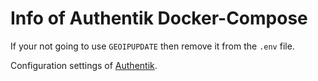 # Info of Authentik Docker-Compose

If your not going to use `GEOIPUPDATE` then remove it from the `.env` file.

Configuration settings of [Authentik](https://goauthentik.io/docs/installation/configuration).